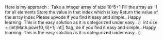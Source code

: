 Here is my approach :
​
Take a integer array of size 10^6+1
Fill the array as -1 for all elements
Store the value in that index which is key
Return the value of the array index
Please upvode if you find it easy and simple.. Happy learning
​
This is the easy solution as it is categorized under easy.. :)
​
int size = (int)Math.pow(10, 6)+1;
int[] flag;
de if you find it easy and simple.. Happy learning
​
This is the easy solution as it is categorized under easy.. :)